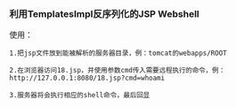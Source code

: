 ### 利用TemplatesImpl反序列化的JSP Webshell


使用：
```
1.把jsp文件放到能被解析的服务器目录，例：tomcat的webapps/ROOT

2.在浏览器访问18.jsp，并使用参数cmd传入需要远程执行的命令，例：http://127.0.0.1:8080/18.jsp?cmd=whoami

3.服务器将会执行相应的shell命令，最后回显
```